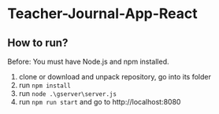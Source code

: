 # Teacher-Journal-App-React

## How to run?

Before: You must have Node.js and npm installed.

1. clone or download and unpack repository, go into its folder
2. run `npm install`
3. run `node .\gserver\server.js `
4. run `npm run start` and go to http://localhost:8080 
